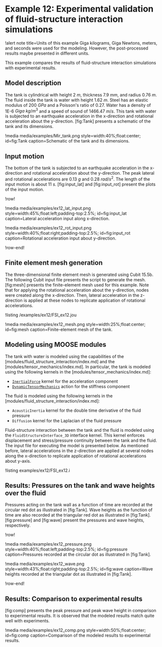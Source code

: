 # Example 12: Experimental validation of fluid-structure interaction simulations

!alert note title=Units of this example
Giga kilograms, Giga Newtons, meters, and seconds were used for the modeling. However, the
post-processed results maybe presented in different units.

This example compares the results of fluid-structure interaction simulations with
experimental results.

## Model description

The tank is cylindrical with height 2 $m$, thickness 7.9 $mm$,
 and radius 0.76 $m$. The fluid inside the tank is water with height 1.62 $m$. Steel has an elastic
modulus of 200 $GPa$ and a Poisson's ratio of 0.27. Water has a density of 1E-6 $Giga~kg/m^3$
 and a speed of sound of 1466.47 $m/s$. This tank with water is subjected to an earthquake
 acceleration in the x-direction and rotational acceleration about the y-direction.
[fig:Tank] presents a schematic of the tank and its dimensions.

!media media/examples/Mir_tank.png
  style=width:40%;float:center;
  id=fig:Tank
  caption=Schematic of the tank and its dimensions.

## Input motion

The bottom of the tank is subjected to an earthquake
acceleration in the x-direction and rotational acceleration about the y-direction.
The peak lateral and rotational accelerations are 0.13 $g$ and 0.28 $rad/s^2$. The length
 of the input motion is about 11 $s$. [fig:input_lat] and [fig:input_rot] present
 the plots of the input motion.

!row!

!media media/examples/ex12_lat_input.png
 style=width:45%;float:left;padding-top:2.5%;
 id=fig:input_lat
 caption=Lateral acceleration input along x-direction.

!media media/examples/ex12_rot_input.png
 style=width:40%;float:right;padding-top:2.5%;
 id=fig:input_rot
 caption=Rotational acceleration input about y-direction.

!row-end!

## Finite element mesh generation

The three-dimensional finite element mesh is generated using Cubit 15.5b. The following
 Cubit input file presents the script to generate the mesh. [fig:mesh] presents the finite-element mesh used for this example. Note that for applying the rotational acceleration about the y-direction, nodes
 were created along the x-direction. Then, lateral acceleration in the z-direction is applied
 at these nodes to replicate application of rotational accelerations.

!listing /examples/ex12/FSI_ex12.jou

!media media/examples/ex12_mesh.png
 style=width:25%;float:center;
 id=fig:mesh
 caption=Finite-element mesh of the tank.

## Modeling using MOOSE modules

The tank with water is modeled using the capabilities of the [modules/fluid_structure_interaction/index.md] and the [modules/tensor_mechanics/index.md]. In particular,
the tank is modeled using the following kernels in the [modules/tensor_mechanics/index.md]:

- [`InertialForce`](InertialForce.md) kernel for the acceleration component
- [`DynamicTensorMechanics`](DynamicTensorMechanicsAction.md) action for the stiffness component

The fluid is modeled using the following kernels in the [modules/fluid_structure_interaction/index.md]:

- `AcousticInertia` kernel for the double time derivative of the fluid pressure
- `Diffusion` kernel for the Laplacian of the fluid pressure

Fluid-structure interaction between the tank and the fluid is modeled using the `FluidStructureInterface_3D`
 interface kernel. This kernel enforces displacement and stress/pressure continuity
 between the tank and the fluid. The input file for executing the model is presented below.
 As mentioned before, lateral accelerations in the z-direction are applied at several
 nodes along the x-direction to replicate application of rotational accelerations about y-axis.

!listing examples/ex12/FSI_ex12.i

## Results: Pressures on the tank and wave heights over the fluid

Pressures acting on the tank wall as a function of time are recorded at the circular
red dot as illustrated in [fig:Tank]. Wave heights as the function of time are also
recorded at the triangular red dot as illustrated in [fig:Tank]. [fig:pressure] and [fig:wave]
 present the pressures and wave heights, respectively.

!row!

!media media/examples/ex12_pressure.png
  style=width:40%;float:left;padding-top:2.5%;
  id=fig:pressure
  caption=Pressures recorded at the circular dot as illustrated in [fig:Tank].

!media media/examples/ex12_wave.png
  style=width:43%;float:right;padding-top:2.5%;
  id=fig:wave
  caption=Wave heights recorded at the triangular dot as illustrated in [fig:Tank].

!row-end!

## Results: Comparison to experimental results

[fig:comp] presents the peak pressure and peak wave height in comparison to experimental results.
 It is observed that the modeled results match quite well with experiments.

!media media/examples/ex12_comp.png
  style=width:50%;float:center;
  id=fig:comp
  caption=Comparison of the modeled results to experimental results.
